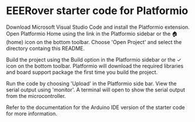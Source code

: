 # EEERover starter code for Platformio

Download Microsoft Visual Studio Code and install the Platformio extension. Open Platformio Home using the link in the Platformio sidebar or the 🏠 (home) icon on the bottom toolbar. Choose 'Open Project' and select the directory containg this README.

Build the project using the Build option in the Platformio sidebar or the ✓ icon on the bottom toolbar. Platformio will download the required libraries and board support package the first time you build the project.

Run the code by choosing 'Upload' in the Platformio side bar. View the serial output using 'monitor'. A terminal will open to show the serial output from the microcontroller.

Refer to the documentation for the Arduino IDE version of the starter code for more information.
